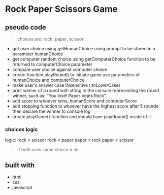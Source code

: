 # Rock Paper Scissors Game

## pseudo code
> choices are: rock, paper, scissor  
  
* get user choice using getHumanChoice using prompt to be stored in a parameter humanChoice  
* get computer random choice using getComputerChoice function to be returned to computerChoice parameter  
* compare user choice against computer choice  
* create function playRound() to initiate game use parameters of humanChoice and computerChoice  
* make user's answer case INsensitive (.toLowerCase)  
* print winner of a round with string in the console representing the round winner, such as: “You lose! Paper beats Rock”.  
* add score to whoever wins, humanScore and computerScore  
* add stopping function to whoever have the highest score after 5 rounds then declare the winner to console log  
* create playGame() function and should have playRound() inside of it  

### choices logic
logic: 
rock > scissor
rock < paper
paper > rock
paper < scissor

> if both uses same choice = tie

## built with
* html
* css
* javascript
